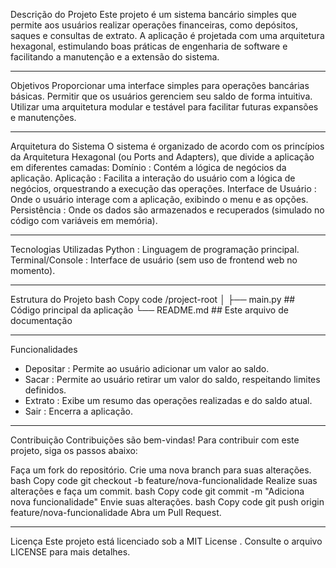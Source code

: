 Descrição do Projeto
Este projeto é um sistema bancário simples que permite aos usuários realizar operações financeiras, como depósitos, saques e consultas de extrato. 
A aplicação é projetada com uma arquitetura hexagonal, estimulando boas práticas de engenharia de software e facilitando a manutenção e a extensão do sistema.
_______________________________________________________________________________________________________________________________________________________________________________________________________________


Objetivos
Proporcionar uma interface simples para operações bancárias básicas.
Permitir que os usuários gerenciem seu saldo de forma intuitiva.
Utilizar uma arquitetura modular e testável para facilitar futuras expansões e manutenções.

_____________________________________________________________________________________________________________________________________________________________________________________________________________
Arquitetura do Sistema
O sistema é organizado de acordo com os princípios da Arquitetura Hexagonal (ou Ports and Adapters), que divide a aplicação em diferentes camadas:
Domínio : Contém a lógica de negócios da aplicação.
Aplicação : Facilita a interação do usuário com a lógica de negócios, orquestrando a execução das operações.
Interface de Usuário : Onde o usuário interage com a aplicação, exibindo o menu e as opções.
Persistência : Onde os dados são armazenados e recuperados (simulado no código com variáveis em memória).

_____________________________________________________________________________________________________________________________________________________________________________________________________________
Tecnologias Utilizadas
Python : Linguagem de programação principal.
Terminal/Console : Interface de usuário (sem uso de frontend web no momento).

_____________________________________________________________________________________________________________________________________________________________________________________________________________
Estrutura do Projeto
bash
Copy code
/project-root
│
├── main.py            ## Código principal da aplicação
└── README.md          ## Este arquivo de documentação

_____________________________________________________________________________________________________________________________________________________________________________________________________________

Funcionalidades
- Depositar : Permite ao usuário adicionar um valor ao saldo.
- Sacar : Permite ao usuário retirar um valor do saldo, respeitando limites definidos.
- Extrato : Exibe um resumo das operações realizadas e do saldo atual.
- Sair : Encerra a aplicação.

_____________________________________________________________________________________________________________________________________________________________________________________________________________
Contribuição
Contribuições são bem-vindas! Para contribuir com este projeto, siga os passos abaixo:

Faça um fork do repositório.
Crie uma nova branch para suas alterações.
bash
Copy code
git checkout -b feature/nova-funcionalidade
Realize suas alterações e faça um commit.
bash
Copy code
git commit -m "Adiciona nova funcionalidade"
Envie suas alterações.
bash
Copy code
git push origin feature/nova-funcionalidade
Abra um Pull Request.

_____________________________________________________________________________________________________________________________________________________________________________________________________________
Licença
Este projeto está licenciado sob a MIT License . Consulte o arquivo LICENSE para mais detalhes.





